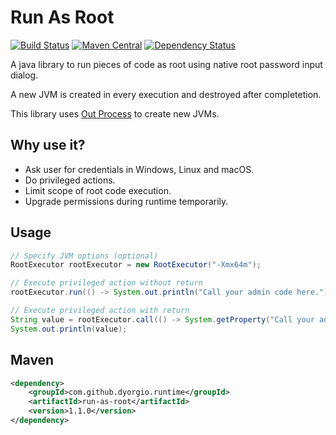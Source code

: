 Run As Root
===============
[![Build Status](https://travis-ci.org/dyorgio/run-as-root.svg?branch=master)](https://travis-ci.org/dyorgio/run-as-root) [![Maven Central](https://maven-badges.herokuapp.com/maven-central/com.github.dyorgio.runtime/run-as-root/badge.svg)](https://maven-badges.herokuapp.com/maven-central/com.github.dyorgio.runtime/run-as-root) [![Dependency Status](https://beta.gemnasium.com/badges/github.com/dyorgio/run-as-root.svg)](https://beta.gemnasium.com/projects/github.com/dyorgio/run-as-root)

A java library to run pieces of code as root using native root password input dialog.

A new JVM is created in every execution and destroyed after completetion.

This library uses [Out Process](https://github.com/dyorgio/out-process) to create new JVMs.

Why use it?
-----
* Ask user for credentials in Windows, Linux and macOS.
* Do privileged actions.
* Limit scope of root code execution.
* Upgrade permissions during runtime temporarily.

Usage
-----
```java
// Specify JVM options (optional)
RootExecutor rootExecutor = new RootExecutor("-Xmx64m");

// Execute privileged action without return
rootExecutor.run(() -> System.out.println("Call your admin code here."));

// Execute privileged action with return
String value = rootExecutor.call(() -> System.getProperty("Call your admin code with return here."));
System.out.println(value);
```

Maven
-----
```xml
<dependency>
    <groupId>com.github.dyorgio.runtime</groupId>
    <artifactId>run-as-root</artifactId>
    <version>1.1.0</version>
</dependency>
```
